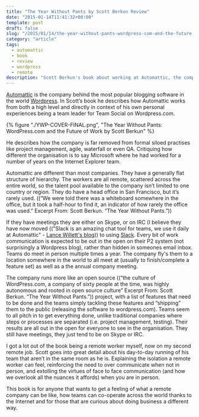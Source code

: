 ```yaml
---
title: "The Year Without Pants by Scott Berkun Review"
date: "2015-01-14T11:41:32+00:00"
template: post
draft: false
slug: "/2015/01/14/the-year-without-pants-wordpress-com-and-the-future-of-work-by-scott-berkun-review/"
category: "article"
tags:
  - automattic
  - book
  - review
  - wordpress
  - remote
description: "Scott Berkun's book about working at Automattic, the company behind Wordpress."
---
```


[Automattic](http://automattic.com) is the company behind the most popular blogging software in the world [Wordpress](https://kinsta.com/learn/wordpress-history/). In Scott’s book he describes how Automattic works from both a high level and directly in context of his own personal experiences being a team leader for Team Social on Wordpress.com.

{% figure "./YWP-COVER-FINAL.png", "The Year Without Pants: WordPress.com and the Future of Work by Scott Berkun" %}

He describes how the company is far removed from formal siloed practises like project management, agile, waterfall or even QA. Critiquing how different the organisation is to say Microsoft where he had worked for a number of years on the Internet Explorer team.

Automattic are different than most companies. They have a generally flat structure of hierarchy. The workers are all remote, scattered across the entire world, so the talent pool available to the company isn’t limited to one country or region. They do have a head office in San Francisco, but it’s rarely used. ((“We were told there was a whiteboard somewhere in the office, but it took a half-hour to find it, an indicator of how rarely the office was used.” Excerpt From: Scott Berkun. “The Year Without Pants.”))

If they have meetings they are either on Skype, or on IRC (I believe they have now moved (("Slack is an amazing chat tool for teams, we use it daily at Automattic" - [Lance Willett's blog](http://simpledream.net/2014/10/08/slow-slack/))) to using [Slack](https://slack.com). Every bit of work communication is expected to be out in the open on their P2 system (not surprisingly a Wordpress blog), rather than hidden in someones email inbox. Teams do meet in person multiple times a year. The company fly's them to a location somewhere in the world to all meet at (usually to finish/complete a feature set) as well as a the annual company meeting.

The company runs more like an open source ((“the culture of WordPress.com, a company of sixty people at the time, was highly autonomous and rooted in open source culture” Excerpt From: Scott Berkun. “The Year Without Pants.”)) project, with a list of features that need to be done and the teams simply tackling these features and “shipping” them to the public (releasing the software to wordpress.com). Teams seem to all pitch in to get everything done, unlike traditional companies where steps or processes are separated (i.e. project management, testing). Their results are all out in the open for everyone to see in the organisation. They still have meetings, they just tend to be on Skype or IRC.

I got a lot out of the book being a remote worker myself, now on my second remote job. Scott goes into great detail about his day-to-day running of his team that aren’t in the same room as he is. Explaining the isolation a remote worker can feel, reinforcing the need to over communicate when not in person, and extolling the virtues of face to face communication (and how we overlook all the nuances it affords) when you are in person.

This book is for anyone that wants to get a feeling of what a remote company can be like, how teams can co-operate across the world thanks to the Internet and for those that are curious about doing business a different way.
